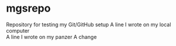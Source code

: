 # mgsrepo
Repository for testing my Git/GitHub setup
A line I wrote on my local computer  
A line I wrote on my panzer
A change

